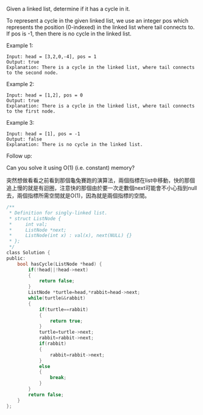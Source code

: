 Given a linked list, determine if it has a cycle in it.

To represent a cycle in the given linked list, we use an integer pos which represents the position (0-indexed) in the linked list where tail connects to. If pos is -1, then there is no cycle in the linked list.

 

Example 1:
```
Input: head = [3,2,0,-4], pos = 1
Output: true
Explanation: There is a cycle in the linked list, where tail connects to the second node.
```

Example 2:
```
Input: head = [1,2], pos = 0
Output: true
Explanation: There is a cycle in the linked list, where tail connects to the first node.
```

Example 3:
```
Input: head = [1], pos = -1
Output: false
Explanation: There is no cycle in the linked list.
```

 

Follow up:

Can you solve it using O(1) (i.e. constant) memory?

突然想做看看之前看到那個龜兔賽跑的演算法，兩個指標在list中移動，快的那個追上慢的就是有迴圈，注意快的那個由於要一次走數個next可能會不小心指到null去，兩個指標所需空間就是O(1)，因為就是兩個指標的空間。


```c
/**
 * Definition for singly-linked list.
 * struct ListNode {
 *     int val;
 *     ListNode *next;
 *     ListNode(int x) : val(x), next(NULL) {}
 * };
 */
class Solution {
public:
    bool hasCycle(ListNode *head) {
        if(!head||!head->next)
        {
            return false;
        }
        ListNode *turtle=head,*rabbit=head->next;
        while(turtle&&rabbit)
        {
            if(turtle==rabbit)
            {
                return true;
            }
            turtle=turtle->next;
            rabbit=rabbit->next;
            if(rabbit)
            {
                rabbit=rabbit->next;
            }
            else
            {
                break;
            }
        }
        return false;
    }
};
```
